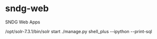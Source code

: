 # sndg-web
SNDG Web Apps

/opt/solr-7.3.1/bin/solr start
./manage.py shell_plus --ipython --print-sql


